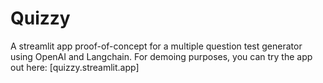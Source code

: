 # Quizzy
A streamlit app proof-of-concept for a multiple question test generator using OpenAI and Langchain. 
For demoing purposes, you can try the app out here: [quizzy.streamlit.app]
